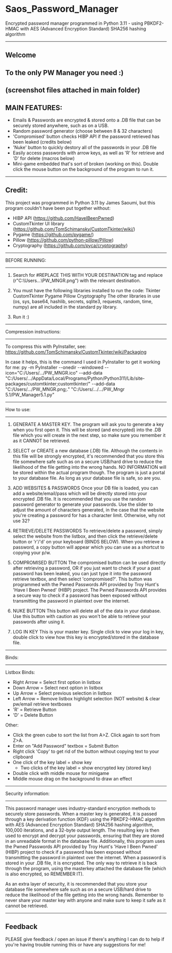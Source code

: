 # Saos_Password_Manager
Encrypted password manager programmed in Python 3.11 - using PBKDF2-HMAC with AES (Advanced Encryption Standard) SHA256 hashing algorithm

-----------
Welcome 
-----------
To the only PW Manager you need :) 
-------------------------------------------------
(screenshot files attached in main folder)
-------------------
MAIN FEATURES:
--------------------
 - Emails & Passwords are encrypted & stored onto a .DB file that can be securely stored anywhere, such as on a USB.
 - Random password generator (choose between 8 & 32 characters)
 - 'Compromised' button checks HIBP API if the password retrieved has been leaked (credits below)
 - 'Nuke' button to quickly destory all of the passwords in your .DB file
 - Easily access passwords with arrow keys, as well as 'R' for retrieve and 'D' for delete (macros below)
 - Mini-game embedded that's sort of broken (working on this). Double click the mouse button on the background of the program to run it.  
 -------------------
 
Credit:
-----------
This project was programmed in Python 3.11 by James Saoumi, but this program couldn't have been put together without:
 - HIBP API (https://github.com/HaveIBeenPwned) 
 - CustomTkinter UI library (https://github.com/TomSchimansky/CustomTkinter/wiki/)
 - Pygame (https://github.com/pygame/)
 - Pillow (https://github.com/python-pillow/Pillow)
 - Cryptography (https://github.com/pyca/cryptography) 
-------------------------------------------------

BEFORE RUNNING:

----------------
1) Search for #REPLACE THIS WITH YOUR DESTINATION tag and replace (r"C:\Users\...\PW_MNGR.png") with the relevant destination. 

2) You must have the following libraries installed to run the code:
Tkinter
CustomTkinter 
Pygame
Pillow
Cryptography
The other libraries in use (os, sys, base64, hashlib, secrets, sqlite3, requests, random, time, numpy) are all included in the standard py library.

3) Run it :) 

------------------------

Compression instructions: 

-------------------------------

To compress this with PyInstaller, see:
https://github.com/TomSchimansky/CustomTkinter/wiki/Packaging

In case it helps, this is the command I used in PyInstaller to get it working for me:
py -m PyInstaller --onedir --windowed --icon="C:/Users/.../PW_MNGR.ico" --add-data "C:/Users/.../AppData/Local/Programs/Python/Python311/Lib/site-packages/customtkinter;customtkinter/" --add-data "C:/Users/.../PW_MNGR.png;." "C:/Users/.../.../PW_Mngr 5.1/PW_Manager5.1.py"

----------------------------------------------------

How to use:

------------
1) GENERATE A MASTER KEY. The program will ask you to generate a key when you first open it. This will be stored (and encrypted) into the .DB file which you will create in the next step, so make sure you remember it as it CANNOT be retrieved. 

2) SELECT or CREATE a new database (.DB) file. 
Although the contents in this file will be strongly encrypted, it's recommended that you store this file somewhere safe such as on a secure USB/hard drive to reduce the likelihood of the file getting into the wrong hands. NO INFORMATION will be stored within the actual program though. The program is just a portal to your database file. As long as your database file is safe, so are you.

3) ADD WEBSITES & PASSWORDS 
Once your DB file is loaded, you can add a website/email/pass which will be directly stored into your encrypted .DB file. 
It is recommended that you use the random password generator to generate your passwords. Use the slider to adjust the amount of characters generated, in the case that the website you're creating a password for has a character limit. Otherwise, why not use 32? 

4) RETRIEVE/DELETE PASSWORDS
To retrieve/delete a password, simply select the website from the listbox, and then click the retrieve/delete button or 'r'/'d' on your keyboard (BINDS BELOW). When you retrieve a password, a copy button will appear which you can use as a shortcut to copying your p/w. 

5) COMPROMISED BUTTON
The compromised button can be used directly after retrieving a password, OR if you just want to check if your a past password has been leaked, you can just type it into the password retrieve textbox, and then select 'compromised?'. 
This button was programmed with the Pwned Passwords API provided by Troy Hunt's 'Have I Been Pwned' (HIBP) project. The Pwned Passwords API provides a secure way to check if a password has been exposed without transmitting the password in plaintext over the internet. 

6) NUKE BUTTON
This button will delete all of the data in your database. Use this button with caution as you won't be able to retrieve your passwords after using it.

7) LOG IN KEY
This is your master key. Single click to view your log in key, double click to view how this key is encrypted/stored in the database file. 

-----------------------------------------------------------------------------------------------

Binds: 

------------

Listbox Binds: 
- Right Arrow = Select first option in listbox
- Down Arrow = Select next option in listbox
- Up Arrow = Select previous selection in listbox
- Left Arrow = Remove listbox highlight selection (NOT website) & clear pw/email retrieve textboxes
- 'R' = Retrieve Button
- 'D' = Delete Button

Other:
 - Click the green cube to sort the list from A>Z. Click again to sort from Z>A. 
 - Enter on "Add Password" textbox = Submit Button
 - Right click 'Copy' to get rid of the button without copying text to your clipboard
 - One click of the key label = show key
   - Two clicks of the key label = show encrypted key (stored key) 
 - Double click with middle mouse for minigame
 - Middle mouse drag on the background to draw an effect

---------------------------------------------------------

Security information: 

-----------------------------

This password manager uses industry-standard encryption methods to securely store passwords. 
When a master key is generated, it is passed through a key derivation function (KDF) using the PBKDF2-HMAC algorithm with AES (Advanced Encryption Standard) SHA256 hashing algorithm, 100,000 iterations, and a 32-byte output length. 
The resulting key is then used to encrypt and decrypt your passwords, ensuring that they are stored in an unreadable format in the database file. Additionally, this program uses the Pwned Passwords API provided by Troy Hunt's 'Have I Been Pwned' (HIBP) project to check if a password has been exposed without transmitting the password in plaintext over the internet.
When a password is stored in your .DB file, it is encrypted. The only way to retrieve it is back through the program, using the masterkey attached the database file (which is also encrypted, so REMEMBER IT).

As an extra layer of security, it is recommended that you store your database file somewhere safe such as on a secure USB/hard drive to reduce the likelihood of the file getting into the wrong hands. Remember to never share your master key with anyone and make sure to keep it safe as it cannot be retrieved.

-----------------------------------------------------
Feedback
----------------
PLEASE give feedback / open an issue if there's anything I can do to help if you're having trouble running this or have any suggestions for me!
